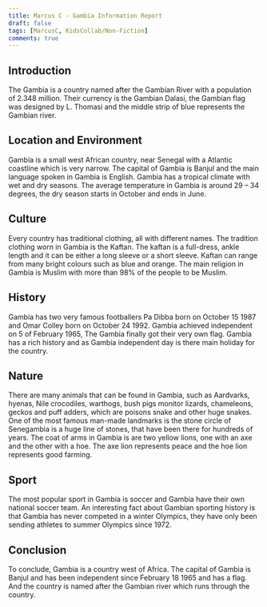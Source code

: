 ```yaml
---
title: Marcus C - Gambia Information Report
draft: false
tags: [MarcusC, KidsCollab/Non-Fiction]
comments: true
---
```


## Introduction

The Gambia is a country named after the Gambian River with a population of 2.348 million. Their currency is the Gambian Dalasi, the Gambian flag was designed by L. Thomasi and the middle strip of blue represents the Gambian river.

## Location and Environment

Gambia is a small west African country, near Senegal with a Atlantic coastline which is very narrow. The capital of Gambia is Banjul and the main language spoken in Gambia is English. Gambia has a tropical climate with wet and dry seasons. The average temperature in Gambia is around 29 – 34 degrees, the dry season starts in October and ends in June.

## Culture

Every country has traditional clothing, all with different names. The tradition clothing worn in Gambia is the Kaftan. The kaftan is a full-dress, ankle length and it can be either a long sleeve or a short sleeve. Kaftan can range from many bright colours such as blue and orange. The main religion in Gambia is Muslim with more than 98% of the people to be Muslim.

## History

Gambia has two very famous footballers Pa Dibba born on October 15 1987 and Omar Colley born on October 24 1992. Gambia achieved independent on 5 of February 1965, The Gambia finally got their very own flag. Gambia has a rich history and as Gambia independent day is there main holiday for the country.

## Nature

There are many animals that can be found in Gambia, such as Aardvarks, hyenas, Nile crocodiles, warthogs, bush pigs monitor lizards, chameleons, geckos and puff adders, which are poisons snake and other huge snakes. One of the most famous man-made landmarks is the stone circle of Senegambia is a huge line of stones, that have been there for hundreds of years. The coat of arms in Gambia is are two yellow lions, one with an axe and the other with a hoe. The axe lion represents peace and the hoe lion represents good farming.

## Sport

The most popular sport in Gambia is soccer and Gambia have their own national soccer team. An interesting fact about Gambian sporting history is that Gambia has never competed in a winter Olympics, they have only been sending athletes to summer Olympics since 1972.

## Conclusion

To conclude, Gambia is a country west of Africa. The capital of Gambia is Banjul and has been independent since February 18 1965 and has a flag. And the country is named after the Gambian river which runs through the country.
